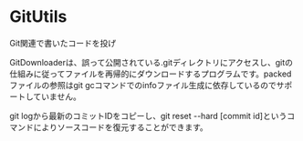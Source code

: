 # GitUtils
Git関連で書いたコードを投げ

GitDownloaderは、誤って公開されている.gitディレクトリにアクセスし、gitの仕組みに従ってファイルを再帰的にダウンロードするプログラムです。packedファイルの参照はgit gcコマンドでのinfoファイル生成に依存しているのでサポートしていません。

git logから最新のコミットIDをコピーし、git reset --hard [commit id]というコマンドによりソースコードを復元することができます。
